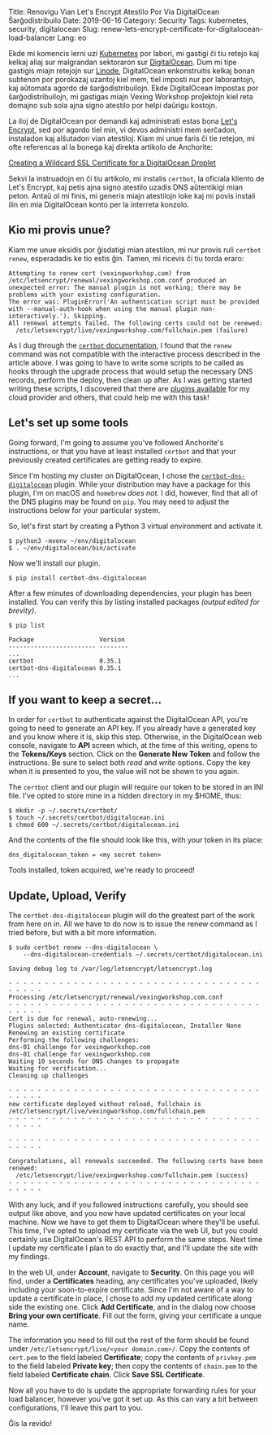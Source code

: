 Title: Renovigu Vian Let's Encrypt Atestilo Por Via DigitalOcean Ŝarĝodistribuilo
Date: 2019-06-16
Category: Security
Tags: kubernetes, security, digitalocean
Slug: renew-lets-encrypt-certificate-for-digitalocean-load-balancer
Lang: eo

Ekde mi komencis lerni uzi [Kubernetes](https://kubernetes.io) por labori, mi
gastigi ĉi tiu retejo kaj kelkaj aliaj sur malgrandan sektoraron sur
[DigitalOcean](https://digitalocean.com). Dum mi tipe gastigis miajn retejojn
sur [Linode](https://linode.com), DigitalOcean enkonstruitis kelkaj bonan
subtenon por porokazaj uzantoj kiel mem, tiel imposti nur por laborantojn, kaj
aŭtomata agordo de ŝarĝodistribuilojn. Ekde DigitalOcean impostas por
ŝarĝodistribuilojn, mi gastigas miajn Vexing Workshop proĵektojn kiel reta
domajno sub sola ajna signo atestilo por helpi daŭrigu kostojn.

La iloj de DigitalOcean por demandi kaj administrati estas bona [Let's
Encrypt](https://letsencrypt.org), sed por agordo tiel min, vi devos administri
mem serĉadon, instaladon kaj alŝutadon vian atestiloj. Kiam mi unue faris ĉi tie
retejon, mi ofte referencas al la bonega kaj direkta artikolo de Anchorite:

[Creating a Wildcard SSL Certificate for a DigitalOcean Droplet](https://www.stauber.org/index.php/2018/12/02/creating-a-wildcard-ssl-certificate-for-a-digitalocean-droplet/)

Sekvi la instruadojn en ĉi tiu artikolo, mi instalis `certbot`, la oficiala
kliento de Let's Encrypt, kaj petis ajna signo atestilo uzadis DNS aŭtentikigi
mian peton. Antaŭ ol mi finis, mi generis miajn atestilojn loke kaj mi povis
instali ilin en mia DigitalOcean konto per la interreta konzolo.

## Kio mi provis unue?

Kiam me unue eksidis por ĝisdatigi mian atestilon, mi nur provis ruli `certbot
renew`, esperadadis ke tio estis ĝin. Tamen, mi ricevis ĉi tiu torda eraro:

```shell
Attempting to renew cert (vexingworkshop.com) from /etc/letsencrypt/renewal/vexingworkshop.com.conf produced an unexpected error: The manual plugin is not working; there may be problems with your existing configuration.
The error was: PluginError('An authentication script must be provided with --manual-auth-hook when using the manual plugin non-interactively.'). Skipping.
All renewal attempts failed. The following certs could not be renewed:
  /etc/letsencrypt/live/vexingworkshop.com/fullchain.pem (failure)
```

As I dug through the [`certbot` documentation](https://certbot.eff.org/docs/), I
found that the `renew` command was not compatible with the interactive process
described in the article above. I was going to have to write some scripts to
be called as hooks through the upgrade process that would setup the necessary
DNS records, perform the deploy, then clean up after. As I was getting started
writing these scripts, I discovered that there are [plugins available](https://certbot.eff.org/docs/using.html#id15) for my cloud provider and others, that could help me with this task!


## Let's set up some tools

Going forward, I'm going to assume you've followed Anchorite's instructions, or
that you have at least installed `certbot` and that your previously created
certificates are getting ready to expire.

Since I'm hosting my cluster on DigitalOcean, I chose the
[`certbot-dns-digitalocean`](https://certbot-dns-digitalocean.readthedocs.io/en/stable/)
plugin. While your distribution may have a package for this plugin, I'm on macOS
and `homebrew` _does not._ I did, however, find that all of the DNS plugins may
be found on `pip`. You may need to adjust the instructions below for your
particular system.

So, let's first start by creating a Python 3 virtual environment and activate
it.

```shell
$ python3 -mvenv ~/env/digitalocean
$ . ~/env/digitalocean/bin/activate
```

Now we'll install our plugin.

```shell
$ pip install certbot-dns-digitalocean
```

After a few minutes of downloading dependencies, your plugin has been installed.
You can verify this by listing installed packages _(output edited for brevity)_.

```shell
$ pip list

Package                  Version 
------------------------ --------
...
certbot                  0.35.1  
certbot-dns-digitalocean 0.35.1  
...
```

## If you want to keep a secret...

In order for `certbot` to authenticate against the DigitalOcean API, you're
going to need to generate an API key. If you already have a generated key and
you know where it is, skip this step. Otherwise, in the DigitalOcean web
console, navigate to __API__ screen which, at the time of this writing, opens to
the __Tokens/Keys__ section. Click on the __Generate New Token__ and follow the
instructions. Be sure to select both _read_ and _write_ options. Copy the key
when it is presented to you, the value will not be shown to you again.

The `certbot` client and our plugin will require our token to be stored in an
INI file. I've opted to store mine in a hidden directory in my $HOME, thus:

```shell
$ mkdir -p ~/.secrets/certbot/
$ touch ~/.secrets/certbot/digitalocean.ini
$ chmod 600 ~/.secrets/certbot/digitalocean.ini
```

And the contents of the file should look like this, with your token in its
place:

```config
dns_digitalocean_token = <my secret token>
```

Tools installed, token acquired, we're ready to proceed!

## Update, Upload, Verify

The `certbot-dns-digitalocean` plugin will do the greatest part of the work from
here on in. All we have to do now is to issue the renew command as I tried
before, but with a bit more information.

```shell
$ sudo certbot renew --dns-digitalocean \
    --dns-digitalocean-credentials ~/.secrets/certbot/digitalocean.ini

Saving debug log to /var/log/letsencrypt/letsencrypt.log

- - - - - - - - - - - - - - - - - - - - - - - - - - - - - - - - - - - - - - - -
Processing /etc/letsencrypt/renewal/vexingworkshop.com.conf
- - - - - - - - - - - - - - - - - - - - - - - - - - - - - - - - - - - - - - - -
Cert is due for renewal, auto-renewing...
Plugins selected: Authenticator dns-digitalocean, Installer None
Renewing an existing certificate
Performing the following challenges:
dns-01 challenge for vexingworkshop.com
dns-01 challenge for vexingworkshop.com
Waiting 10 seconds for DNS changes to propagate
Waiting for verification...
Cleaning up challenges

- - - - - - - - - - - - - - - - - - - - - - - - - - - - - - - - - - - - - - - -
new certificate deployed without reload, fullchain is
/etc/letsencrypt/live/vexingworkshop.com/fullchain.pem
- - - - - - - - - - - - - - - - - - - - - - - - - - - - - - - - - - - - - - - -

- - - - - - - - - - - - - - - - - - - - - - - - - - - - - - - - - - - - - - - -

Congratulations, all renewals succeeded. The following certs have been renewed:
  /etc/letsencrypt/live/vexingworkshop.com/fullchain.pem (success)
- - - - - - - - - - - - - - - - - - - - - - - - - - - - - - - - - - - - - - - -
```

With any luck, and if you followed instructions carefully, you should see output
like above, and you now have updated certificates on your local machine. Now we
have to get them to DigitalOcean where they'll be useful. This time, I've opted
to upload my certificate via the web UI, but you could certainly use
DigitalOcean's REST API to perform the same steps. Next time I update my
certificate I plan to do exactly that, and I'll update the site with my
findings.

In the web UI, under __Account__, navigate to __Security__. On this page you
will find, under a __Certificates__ heading, any certificates you've uploaded,
likely including your soon-to-expire certificate. Since I'm not aware of a way
to update a certificate in place, I chose to add my updated certificate along
side the existing one. Click __Add Certificate__, and in the dialog now choose
__Bring your own certificate__. Fill out the form, giving your certificate a
unque name.

The information you need to fill out the rest of the form should be found under
`/etc/letsencrypt/live/<your domain.com>/`. Copy the contents of `cert.pem` to
the field labeled __Certificate__; copy the contents of `privkey.pem` to the
field labeled __Private key__; then copy the contents of `chain.pem` to the
field labeled __Certificate chain__. Click __Save SSL Certificate__.

Now all you have to do is update the appropriate forwarding rules for your load
balancer, however you've got it set up. As this can vary a bit between
configurations, I'll leave this part to you.

Ĝis la revido!

